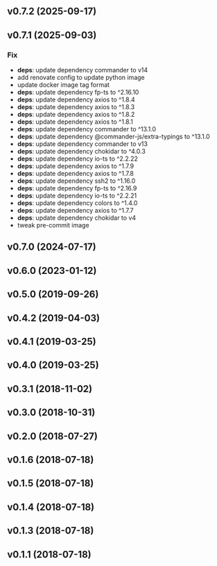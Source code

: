 ## v0.7.2 (2025-09-17)

## v0.7.1 (2025-09-03)

### Fix

- **deps**: update dependency commander to v14
- add renovate config to update python image
- update docker image tag format
- **deps**: update dependency fp-ts to ^2.16.10
- **deps**: update dependency axios to ^1.8.4
- **deps**: update dependency axios to ^1.8.3
- **deps**: update dependency axios to ^1.8.2
- **deps**: update dependency axios to ^1.8.1
- **deps**: update dependency commander to ^13.1.0
- **deps**: update dependency @commander-js/extra-typings to ^13.1.0
- **deps**: update dependency commander to v13
- **deps**: update dependency chokidar to ^4.0.3
- **deps**: update dependency io-ts to ^2.2.22
- **deps**: update dependency axios to ^1.7.9
- **deps**: update dependency axios to ^1.7.8
- **deps**: update dependency ssh2 to ^1.16.0
- **deps**: update dependency fp-ts to ^2.16.9
- **deps**: update dependency io-ts to ^2.2.21
- **deps**: update dependency colors to ^1.4.0
- **deps**: update dependency axios to ^1.7.7
- **deps**: update dependency chokidar to v4
- tweak pre-commit image

## v0.7.0 (2024-07-17)

## v0.6.0 (2023-01-12)

## v0.5.0 (2019-09-26)

## v0.4.2 (2019-04-03)

## v0.4.1 (2019-03-25)

## v0.4.0 (2019-03-25)

## v0.3.1 (2018-11-02)

## v0.3.0 (2018-10-31)

## v0.2.0 (2018-07-27)

## v0.1.6 (2018-07-18)

## v0.1.5 (2018-07-18)

## v0.1.4 (2018-07-18)

## v0.1.3 (2018-07-18)

## v0.1.1 (2018-07-18)
